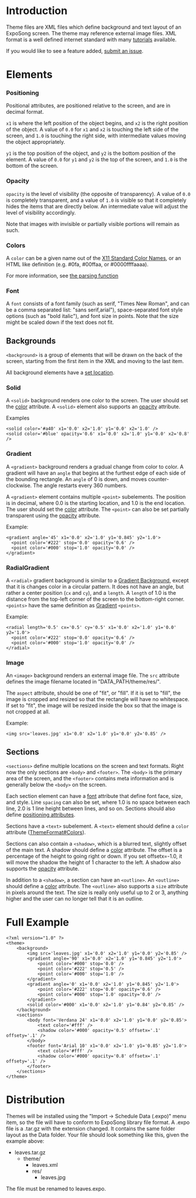 # Introduction #

Theme files are XML files which define background and text layout of an ExpoSong screen. The theme may reference external image files. XML format is a well defined internet standard with many [tutorials](http://www.learn-xml-tutorial.com/) available.

If you would like to see a feature added, [submit an issue](http://code.google.com/p/exposong/issues/entry).

# Elements #

### Positioning ###

Positional attributes, are positioned relative to the screen, and are in decimal format.

`x1` is where the left position of the object begins, and `x2` is the right position of the object. A value of `0.0` for `x1` and `x2` is touching the left side of the screen, and `1.0` is touching the right side, with intermediate values moving the object appropriately.

`y1` is the top position of the object, and `y2` is the bottom position of the element. A value of `0.0` for `y1` and `y2` is the top of the screen, and `1.0` is the bottom of the screen.


### Opacity ###

`opacity` is the level of visibility (the opposite of transparency). A value of `0.0` is completely transparent, and a value of `1.0` is visible so that it completely hides the items that are directly below. An intermediate value will adjust the level of visibility accordingly.

Note that images with invisible or partially visible portions will remain as such.

### Colors ###

A `color` can be a given name out of the [X11 Standard Color Names](http://en.wikipedia.org/wiki/X11_color_names), or an HTML like definition (e.g. #0fa, #00ffaa, or #0000ffffaaaa).

For more information, see [the parsing function](http://www.pygtk.org/docs/pygtk/class-gdkcolor.html#function-gdk--color-parse)

### Font ###

A `font` consists of a font family (such as serif, "Times New Roman", and can be a comma separated list: "sans serif,arial"), space-separated font style options (such as "bold italic"), and font size in points. Note that the size might be scaled down if the text does not fit.

## Backgrounds ##

`<background>` is a group of elements that will be drawn on the back of the screen, starting from the first item in the XML and moving to the last item.

All background elements have a [set location](ThemeFormat#Positioning.md).

### Solid ###

A `<solid>` background renders one color to the screen. The user should set the [color](ThemeFormat#Colors.md) attribute. A `<solid>` element also supports  an [opacity](ThemeFormat#Opacity.md) attribute.

Examples
```
<solid color='#a40' x1='0.0' x2='1.0' y1='0.0' x2='1.0' />
<solid color='#blue' opacity='0.6' x1='0.0' x2='1.0' y1='0.0' x2='0.8' />
```

### Gradient ###

A `<gradient>` background renders a gradual change from color to color. A gradient will have an `angle` that begins at the furthest edge of each side of the bounding rectangle. An `angle` of 0 is down, and moves counter-clockwise. The angle restarts every 360 numbers.

A `<gradient>` element contains multiple `<point>` subelements. The position is in decimal, where 0.0 is the starting location, and 1.0 is the end location. The user should set the [color](ThemeFormat#Colors.md) attribute. The `<point>` can also be set partially transparent using the [opacity](ThemeFormat#Opacity.md) attribute.

Example:
```
<gradient angle='45' x1='0.0' x2='1.0' y1='0.845' y2='1.0'>
  <point color='#222' stop='0.0' opacity='0.6' />
  <point color='#000' stop='1.0' opacity='0.0' />
</gradient>
```

### RadialGradient ###

A `<radial>` gradient background is similar to a [Gradient Background](ThemeFormat#Gradient.md), except that it is changes color in a circular pattern. It does not have an angle, but rather a center position (`cx` and `cy`), and a `length`. A `length` of 1.0 is the distance from the top-left corner of the screen to the bottom-right corner. `<points>` have the same definition as [Gradient](ThemeFormat#Gradient.md) `<points>`.

Example:
```
<radial length='0.5' cx='0.5' cy='0.5' x1='0.0' x2='1.0' y1='0.0' y2='1.0'>
  <point color='#222' stop='0.0' opacity='0.6' />
  <point color='#000' stop='1.0' opacity='0.0' />
</radial>
```

### Image ###

An `<image>` background renders an external image file. The `src` attribute defines the image filename located in "DATA\_PATH/theme/res/".

The `aspect` attribute, should be one of "fit", or "fill". If it is set to "fill", the image is cropped and resized so that the rectangle will have no whitespace. If set to "fit", the image will be resized inside the box so that the image is not cropped at all.

Example:
```
<img src='leaves.jpg' x1='0.0' x2='1.0' y1='0.0' y2='0.85' />
```

## Sections ##

`<sections>` define multiple locations on the screen and text formats. Right now the only sections are `<body>` and `<footer>`. The `<body>` is the primary area of the screen, and the `<footer>` contains meta information and is generally below the `<body>` on the screen.

Each section element can have a [font](ThemeFormat#Font.md) attribute that define font face, size, and style. Line `spacing` can also be set, where 1.0 is no space between each line, 2.0 is 1 line height between lines, and so on. Sections should also define [positioning attributes](ThemeFormat#Positioning.md).

Sections have a `<text>` subelement. A `<text>` element should define a `color` attribute ([ThemeFormat#Colors](ThemeFormat#Colors.md)).

Sections can also contain a `<shadow>`, which is a blurred text, slightly offset of the main text. A shadow should define a [color](ThemeFormat#Colors.md) attribute. The offset is a percentage of the height to going right or down. If you set offsetx=-1.0, it will move the shadow the height of 1 character to the left. A shadow also supports the [opacity](ThemeFormat#Opacity.md) attribute.

In addition to a `<shadow>`, a section can have an `<outline>`. An `<outline>` should define a [color](ThemeFormat#Colors.md) attribute. The `<outline>` also supports a `size` attribute in pixels around the text. The size is really only useful up to 2 or 3, anything higher and the user can no longer tell that it is an outline.

# Full Example #

```
<?xml version="1.0" ?>
<theme>
    <background>
        <img src='leaves.jpg' x1='0.0' x2='1.0' y1='0.0' y2='0.85' />
        <gradient angle='90' x1='0.0' x2='1.0' y1='0.845' y2='1.0'>
            <point color='#000' stop='0.0' />
            <point color='#222' stop='0.5' />
            <point color='#000' stop='1.0' />
        </gradient>
        <gradient angle='0' x1='0.0' x2='1.0' y1='0.845' y2='1.0'>
            <point color='#222' stop='0.0' opacity='0.6' />
            <point color='#000' stop='1.0' opacity='0.0' />
        </gradient>
        <solid color='#000' x1='0.0' x2='1.0' y1='0.84' y2='0.85' />
    </background>
    <sections>
        <body font='Verdana 24' x1='0.0' x2='1.0' y1='0.0' y2='0.85'>
            <text color='#fff' />
            <shadow color='#000' opacity='0.5' offsetx='.1' offsety='.1' />
        </body>
        <footer font='Arial 10' x1='0.0' x2='1.0' y1='0.85' y2='1.0'>
            <text color='#fff' />
            <shadow color='#000' opacity='0.8' offsetx='.1' offsety='.1' />
        </footer>
    </sections>
</theme>
```


# Distribution #

Themes will be installed using the "Import -> Schedule Data (.expo)" menu item, so the file will have to conform to ExpoSong library file format. A .expo file is a .tar.gz with the extension changed. It contains the same folder layout as the Data folder. Your file should look something like this, given the example above:

  * leaves.tar.gz
    * theme/
      * leaves.xml
      * res/
        * leaves.jpg

The file must be renamed to leaves.expo.